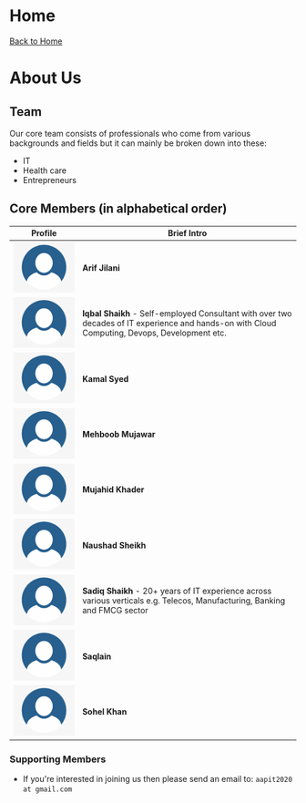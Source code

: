 # Home
[Back to Home](https://apitprogram.github.io/itprogram)

# About Us

## Team
Our core team consists of professionals who come from various backgrounds and fields but it can mainly be 
broken down into these:
* IT
* Health care
* Entrepreneurs

## Core Members (in alphabetical order)

| Profile | Brief Intro |
------------ | -------------
| ![Profile](https://github.com/apitprogram/itprogram/raw/master/docs/assets/profile_img.png)| **Arif Jilani** |
| ![Profile](https://github.com/apitprogram/itprogram/raw/master/docs/assets/profile_img.png)| **Iqbal Shaikh** - Self-employed Consultant with over two decades of IT experience and hands-on with Cloud Computing, Devops, Development etc.|
| ![Profile](https://github.com/apitprogram/itprogram/raw/master/docs/assets/profile_img.png)| **Kamal Syed** | |
| ![Profile](https://github.com/apitprogram/itprogram/raw/master/docs/assets/profile_img.png)| **Mehboob Mujawar** | |
| ![Profile](https://github.com/apitprogram/itprogram/raw/master/docs/assets/profile_img.png)| **Mujahid Khader**| |
| ![Profile](https://github.com/apitprogram/itprogram/raw/master/docs/assets/profile_img.png)| **Naushad Sheikh**| |
|![Profile](https://github.com/apitprogram/itprogram/raw/master/docs/assets/profile_img.png)| **Sadiq Shaikh** - 20+ years of IT experience across various verticals e.g. Telecos, Manufacturing, Banking and FMCG sector|
| ![Profile](https://github.com/apitprogram/itprogram/raw/master/docs/assets/profile_img.png)| **Saqlain** | |
| ![Profile](https://github.com/apitprogram/itprogram/raw/master/docs/assets/profile_img.png)| **Sohel Khan** | |

### Supporting Members
* If you're interested in joining us then please send an email to: `aapit2020 at gmail.com`
